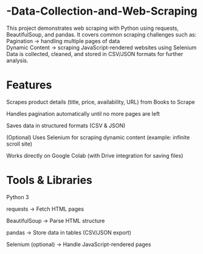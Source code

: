 # -Data-Collection-and-Web-Scraping
This project demonstrates web scraping with Python using requests, BeautifulSoup, and pandas. 
It covers common scraping challenges such as:  
Pagination → handling multiple pages of data  
Dynamic Content → scraping JavaScript-rendered websites using Selenium  
Data is collected, cleaned, and stored in CSV/JSON formats for further analysis.

# Features

Scrapes product details (title, price, availability, URL) from Books to Scrape

Handles pagination automatically until no more pages are left

Saves data in structured formats (CSV & JSON)

(Optional) Uses Selenium for scraping dynamic content (example: infinite scroll site)

Works directly on Google Colab (with Drive integration for saving files)

# Tools & Libraries

Python 3

requests → Fetch HTML pages

BeautifulSoup → Parse HTML structure

pandas → Store data in tables (CSV/JSON export)

Selenium (optional) → Handle JavaScript-rendered pages

